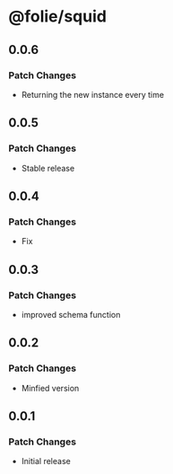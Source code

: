 # @folie/squid

## 0.0.6

### Patch Changes

- Returning the new instance every time

## 0.0.5

### Patch Changes

- Stable release

## 0.0.4

### Patch Changes

- Fix

## 0.0.3

### Patch Changes

- improved schema function

## 0.0.2

### Patch Changes

- Minfied version

## 0.0.1

### Patch Changes

- Initial release
